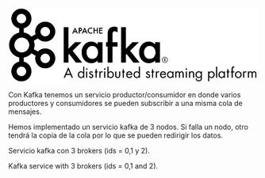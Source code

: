 ![alt text](https://github.com/Kartonatic/tfm/blob/master/Kafka/logo.png "Logo de kafka")

Con Kafka tenemos un servicio productor/consumidor en donde varios productores y consumidores se pueden subscribir a una misma cola de mensajes.

Hemos implementado un servicio kafka de 3 nodos. Si falla un nodo, otro tendrá la copia de la cola por lo que se pueden redirigir los datos.

Servicio kafka con 3 brokers (ids = 0,1 y 2).

Kafka service with 3 brokers (ids = 0,1 and 2).

 
